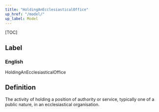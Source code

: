 ```yaml
---
title: "HoldingAnEcclesiasticalOffice"
up_href: "/model/"
up_label: Model
---
```


[TOC]

## Label

### English
HoldingAnEcclesiasticalOffice


## Definition
The activity of holding a position of authority or service, typically one of a public nature, in an ecclesiastical organisation. 


    
